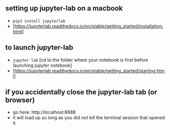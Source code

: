 ## setting up jupyter-lab on a macbook
- ```pip3 install jupyterlab```
- [https://jupyterlab.readthedocs.io/en/stable/getting_started/installation.html]

## to launch jupyter-lab
- ```jupyter lab``` [cd to the folder where your notebook is first before launching jupyter notebook]
- [https://jupyterlab.readthedocs.io/en/stable/getting_started/starting.html]

## if you accidentally close the jupyter-lab tab (or browser)
- go here: http://localhost:8888
- it will load up so long as you did not kill the terminal session that opened it
